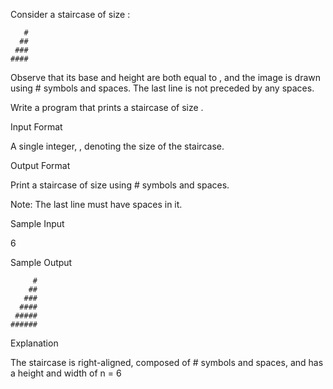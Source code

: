 Consider a staircase of size :

```
   #
  ##
 ###
####
```

Observe that its base and height are both equal to , and the image is drawn using # symbols and spaces. The last line is not preceded by any spaces.

Write a program that prints a staircase of size .

Input Format

A single integer, , denoting the size of the staircase.

Output Format

Print a staircase of size using # symbols and spaces.

Note: The last line must have spaces in it.

Sample Input

6 

Sample Output

```
     #
    ##
   ###
  ####
 #####
######
```

Explanation

The staircase is right-aligned, composed of # symbols and spaces, and has a height and width of n = 6
